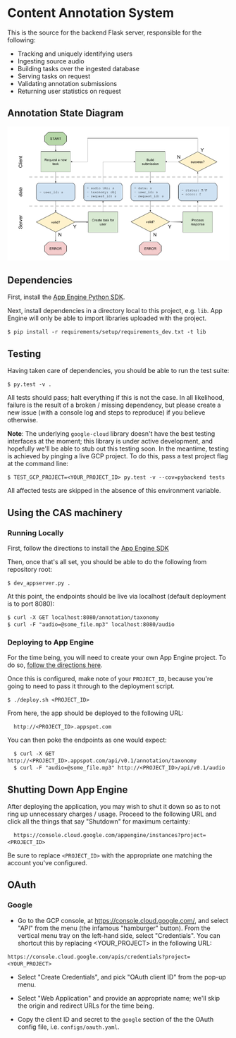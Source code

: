 # Content Annotation System

This is the source for the backend Flask server, responsible for the following:

- Tracking and uniquely identifying users
- Ingesting source audio
- Building tasks over the ingested database
- Serving tasks on request
- Validating annotation submissions
- Returning user statistics on request


## Annotation State Diagram
![Annotation State Diagram](https://github.com/cosmir/open-mic/raw/master/docs/img/annotation_state_diagram.png "Annotation State Diagram")


## Dependencies

First, install the [App Engine Python SDK](https://developers.google.com/appengine/downloads).

Next, install dependencies in a directory local to this project, e.g. `lib`. App Engine will only be able to import libraries uploaded with the project.

```
$ pip install -r requirements/setup/requirements_dev.txt -t lib
```

## Testing

Having taken care of dependencies, you should be able to run the test suite:

```
$ py.test -v .
```

All tests should pass; halt everything if this is not the case. In all likelihood, failure is the result of a broken / missing dependency, but please create a new issue (with a console log and steps to reproduce) if you believe otherwise.

**Note**: The underlying `google-cloud` library doesn't have the best testing interfaces at the moment; this library is under active development, and hopefully we'll be able to stub out this testing soon. In the meantime, testing is achieved by pinging a live GCP project. To do this, pass a test project flag at the command line:

```
$ TEST_GCP_PROJECT=<YOUR_PROJECT_ID> py.test -v --cov=pybackend tests
```

All affected tests are skipped in the absence of this environment variable.

## Using the CAS machinery

### Running Locally

First, follow the directions to install the [App Engine SDK](https://cloud.google.com/appengine/downloads#Google_App_Engine_SDK_for_Python)

Then, once that's all set, you should be able to do the following from
repository root:

```
$ dev_appserver.py .
```

At this point, the endpoints should be live via localhost (default deployment is to port 8080):

```
$ curl -X GET localhost:8080/annotation/taxonomy
$ curl -F "audio=@some_file.mp3" localhost:8080/audio
```

### Deploying to App Engine

For the time being, you will need to create your own App Engine project. To do
so, [follow the directions here](https://console.cloud.google.com/freetrial?redirectPath=/start/appengine).

Once this is configured, make note of your `PROJECT_ID`, because you're going
to need to pass it through to the deployment script.

```
$ ./deploy.sh <PROJECT_ID>
```

From here, the app should be deployed to the following URL:

```
  http://<PROJECT_ID>.appspot.com
```

You can then poke the endpoints as one would expect:

```
  $ curl -X GET http://<PROJECT_ID>.appspot.com/api/v0.1/annotation/taxonomy
  $ curl -F "audio=@some_file.mp3" http://<PROJECT_ID>/api/v0.1/audio
```


## Shutting Down App Engine

After deploying the application, you may wish to shut it down so as to not ring up unnecessary charges / usage. Proceed to the following URL and click all the things that say "Shutdown" for maximum certainty:

```
  https://console.cloud.google.com/appengine/instances?project=<PROJECT_ID>
```

Be sure to replace `<PROJECT_ID>` with the appropriate one matching the account you've configured.


## OAuth

### Google

- Go to the GCP console, at https://console.cloud.google.com/, and select "API" from the menu (the infamous "hamburger" button). From the vertical menu tray on the left-hand side, select "Credentials". You can shortcut this by replacing <YOUR_PROJECT> in the following URL:

```
https://console.cloud.google.com/apis/credentials?project=<YOUR_PROJECT>
```

- Select "Create Credentials", and pick "OAuth client ID" from the pop-up menu.

- Select "Web Application" and provide an appropriate name; we'll skip the origin and redirect URLs for the time being.

- Copy the client ID and secret to the `google` section of the the OAuth config file, i.e. `configs/oauth.yaml`.